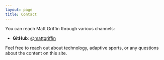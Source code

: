 ```yaml
---
layout: page
title: Contact
---
```


You can reach Matt Griffin through various channels:

- **GitHub**: [@mattgriffin](https://github.com/mattgrif)

Feel free to reach out about technology, adaptive sports, or any questions about the content on this site.